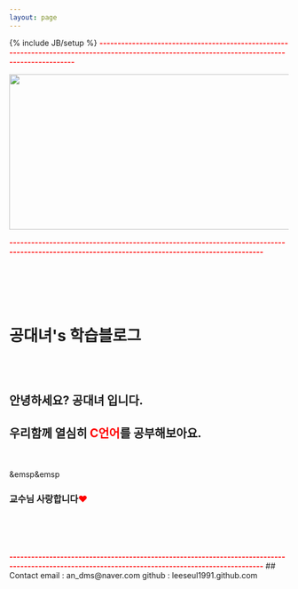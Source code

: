 ```yaml
---
layout: page
---
```

{% include JB/setup %}
<font color="red"><b>--------------------------------------------------------------------------------------------------------------------------------------------------</b></font>

<img src="http://cfile23.uf.tistory.com/image/172A0B3950641DAB264C91" width = "825" height = "280">

<font color="red"><b>--------------------------------------------------------------------------------------------------------------------------------------------------</b></font>
<div>
<br></br>
<br></br>
<h1>  공대녀's 학습블로그 </h1>
<br></br>
<h2>     안녕하세요? 공대녀 입니다.</h2>
<h2>     우리함께 열심히 <font color="red"><b>C언어</b></font>를 공부해보아요.</h2>
<br></br>
&emsp&emsp<h3>     교수님 사랑합니다<font color="red">♥</font></h3>
<br></br>
</div>
<br></br>
<font color="red"><b>--------------------------------------------------------------------------------------------------------------------------------------------------</b></font>
## Contact
      email : an_dms@naver.com
      github : leeseul1991.github.com


